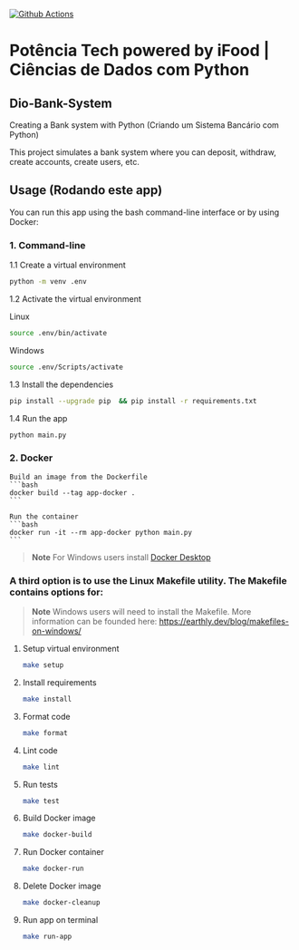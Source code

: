 [![Github Actions](https://github.com/mathewsrc/Dio-Bank-System/actions/workflows/main.yml/badge.svg)](https://github.com/mathewsrc/Dio-Bank-System/actions/workflows/main.yml)

# Potência Tech powered by iFood | Ciências de Dados com Python

## Dio-Bank-System

Creating a Bank system with Python (Criando um Sistema Bancário com Python)

This project simulates a bank system where you can deposit, withdraw, create accounts, create users, etc.

## Usage (Rodando este app)

You can run this app using the bash command-line interface or by using Docker:

### 1. Command-line

   1.1 Create a virtual environment

   ```bash
   python -m venv .env
   ```

   1.2 Activate the virtual environment 

   Linux
   ```bash
   source .env/bin/activate
   ```

   Windows
   ```bash
   source .env/Scripts/activate
   ```

   1.3 Install the dependencies

   ```bash
   pip install --upgrade pip  && pip install -r requirements.txt
   ```

   1.4 Run the app
   
   ```bash
   python main.py
   ```

### 2. Docker

    Build an image from the Dockerfile
    ```bash
    docker build --tag app-docker .
    ```
  
    Run the container
    ```bash
    docker run -it --rm app-docker python main.py
    ```
   
> **Note**
> For Windows users install [Docker Desktop](https://www.docker.com/products/docker-desktop/)


### A third option is to use the Linux Makefile utility. The Makefile contains options for:

> **Note**
> Windows users will need to install the Makefile. More information can be founded here: https://earthly.dev/blog/makefiles-on-windows/

1. Setup virtual environment
   ```bash
   make setup
   ```
   
2. Install requirements
    ```bash
    make install
    ```

3. Format code
   ```bash
   make format
   ```

4. Lint code
    ```bash
    make lint
    ```

5. Run tests
    ```bash
    make test
     ```
6. Build Docker image
    ```bash
   make docker-build
   ```

7. Run Docker container
    ```bash
   make docker-run
   ```

8. Delete Docker image
    ```bash
   make docker-cleanup
   ```

9. Run app on terminal
     ```bash
   make run-app
   ```

